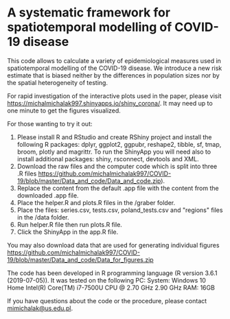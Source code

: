 # A systematic framework for spatiotemporal modelling of COVID-19 disease

This code allows to calculate a variety of epidemiological measures used in spatiotemporal modelling of the COVID-19 disease. We introduce a new risk estimate that is biased neither by the differences in population sizes nor by the spatial heterogeneity of testing.

For rapid investigation of the interactive plots used in the paper, please visit https://michalmichalak997.shinyapps.io/shiny_corona/. It may need up to one minute to get the figures visualized. 

For those wanting to try it out:

1. Please install R and RStudio and create RShiny project and install the following R packages: dplyr, ggplot2, ggpubr, reshape2, tibble, sf, tmap, broom, plotly and magrittr. To run the ShinyApp you will need also to install additional packages: shiny, rsconnect, devtools and XML.
2. Download the raw files and the computer code which is split into three .R files https://github.com/michalmichalak997/COVID-19/blob/master/Data_and_code/Data_and_code.zip).
3. Replace the content from the default .app file with the content from the downloaded .app file.
4. Place the helper.R and plots.R files in the /graber folder.
5. Place the files: series.csv, tests.csv, poland_tests.csv and "regions" files in the /data folder.
6. Run helper.R file then run plots.R file.
7. Click the ShinyApp in the app.R file.

You may also download data that are used for generating individual figures https://github.com/michalmichalak997/COVID-19/blob/master/Data_and_code/Data_for_figures.zip

The code has been developed in R programming language (R version 3.6.1 (2019-07-05)). It was tested on the following PC:
System: Windows 10 Home
Intel(R) Core(TM) i7-7500U CPU @ 2.70 GHz 2.90 GHz
RAM: 16GB

If you have questions about the code or the procedure, please contact mimichalak@us.edu.pl.

